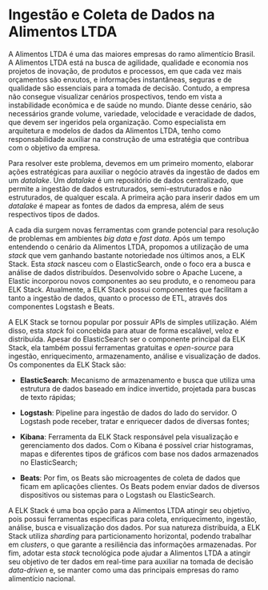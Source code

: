 # Ingestão e Coleta de Dados na Alimentos LTDA


A Alimentos LTDA é uma das maiores empresas do ramo alimentício Brasil. A Alimentos LTDA está na busca de agilidade, qualidade e economia nos projetos de inovação, de produtos e processos, em que cada vez mais orçamentos são enxutos, e informações instantâneas, seguras e de qualidade são essenciais para a tomada de decisão. Contudo, a empresa não consegue visualizar cenários prospectivos, tendo em vista a instabilidade econômica e de saúde no mundo. Diante desse cenário, são necessários grande volume, variedade, velocidade e veracidade de dados, que devem ser ingeridos pela organização. Como especialista em arquitetura e modelos de dados da Alimentos LTDA, tenho como responsabilidade auxiliar na construção de uma estratégia que contribua com o objetivo da empresa.


Para resolver este problema, devemos em um primeiro momento, elaborar ações estratégicas para auxiliar o negócio através da ingestão de dados em um _datalake_. Um _datalake_ é um repositório de dados centralizado, que permite a ingestão de dados estruturados, semi-estruturados e não estruturados, de qualquer escala. A primeira ação para inserir dados em um _datalake_ é mapear as fontes de dados da empresa, além de seus respectivos tipos de dados.

A cada dia surgem novas ferramentas com grande potencial para resolução de problemas em ambientes _big data_ e _fast data_. Após um tempo entendendo o cenário da Alimentos LTDA, propomos a utilização de uma _stack_ que vem ganhando bastante notoriedade nos últimos anos, a ELK Stack. Esta _stack_ nasceu com o ElasticSearch, onde o foco era a busca e análise de dados distribuídos. Desenvolvido sobre o Apache Lucene, a Elastic incorporou novos componentes ao seu produto, e o renomeou para ELK Stack. Atualmente, a ELK Stack possui componentes que facilitam a tanto a ingestão de dados, quanto o processo de ETL, através dos componentes Logstash e Beats. 

A ELK Stack se tornou popular por possuir APIs de simples utilização. Além disso, esta _stack_ foi concebida para atuar de forma escalável, veloz e distribuída. Apesar do ElasticSearch ser o componente principal da ELK Stack, ela também possui ferramentas gratuitas e _open-source_ para ingestão, enriquecimento, armazenamento, análise e visualização de dados. Os componentes da ELK Stack são:

- **ElasticSearch**: Mecanismo de armazenamento e busca que utiliza uma estrutura de dados baseado em índice invertido, projetada para buscas de texto rápidas;
    
- **Logstash**: Pipeline para ingestão de dados do lado do servidor. O Logstash pode receber, tratar e enriquecer dados de diversas fontes;
    
- **Kibana**: Ferramenta da ELK Stack responsável pela visualização e gerenciamento dos dados. Com o Kibana é possível criar histogramas, mapas e diferentes tipos de gráficos com base nos dados armazenados no ElasticSearch;
    
- **Beats**: Por fim, os Beats são microagentes de coleta de dados que ficam em aplicações clientes. Os Beats podem enviar dados de diversos dispositivos ou sistemas para o Logstash ou ElasticSearch.

A ELK Stack é uma boa opção para a Alimentos LTDA atingir seu objetivo, pois possui ferramentas especificas para coleta, enriquecimento, ingestão, análise, busca e visualização dos dados. Por sua natureza distribuída, a ELK Stack utiliza _sharding_ para particionamento horizontal, podendo trabalhar em _clusters_, o que garante a resiliência das informações armazenadas. Por fim, adotar esta _stack_ tecnológica pode ajudar a Alimentos LTDA a atingir seu objetivo de ter dados em real-time para auxiliar na tomada de decisão _data-driven_ e, se manter como uma das principais empresas do ramo alimentício nacional.
